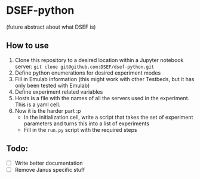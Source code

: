 # DSEF-python
(future abstract about what DSEF is)

## How to use
1. Clone this repository to a desired location within a Jupyter notebook server: `git clone git@github.com:DSEF/dsef-python.git`
2. Define python enumerations for desired experiment modes
3. Fill in Emulab information (this might work with other Testbeds, but it has only been tested with Emulab)
4. Define experiment related variables
5. Hosts is a file with the names of all the servers used in the experiment. This is a yaml cell.
6. Now it is the harder part :p
   - In the initialization cell, write a script that takes the set of experiment parameters and turns this into a list of experiments
   - Fill in the `run.py` script with the required steps
   
## Todo:
- [ ] Write better documentation
- [ ] Remove Janus specific stuff
